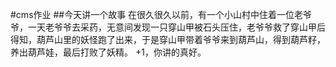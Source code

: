 #cms作业
##今天讲一个故事
  在很久很久以前，有一个小山村中住着一位老爷爷，一天老爷爷去采药，无意间发现一只穿山甲被石头压住，老爷爷救了穿山甲后得知，葫芦山里的妖怪跑了出来，于是穿山甲带着爷爷来到葫芦山，得到葫芦籽，养出葫芦娃，最后打败了妖精。
  +1，你讲的真好。
